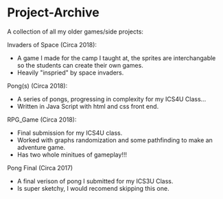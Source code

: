 # Project-Archive
A collection of all my older games/side projects:

Invaders of Space (Circa 2018):
- A game I made for the camp I taught at, the sprites are interchangable so the students can create their own games.
- Heavily "inspried" by space invaders.

Pong(s) (Circa 2018):
- A series of pongs, progressing in complexity for my ICS4U Class...
- Written in Java Script with html and css front end.


RPG_Game (Circa 2018):
- Final submission for my ICS4U class.
- Worked with graphs randomization and some pathfinding to make an adventure game.
- Has two whole minitues of gameplay!!!

Pong Final (Circa 2017)
- A final verison of pong I submitted for my ICS3U Class.
- Is super sketchy, I would recomend skipping this one.

